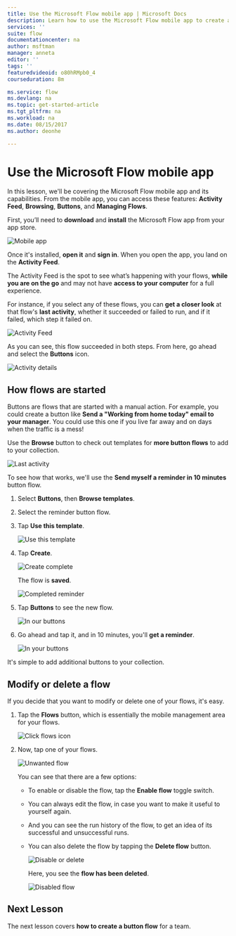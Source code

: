 ```yaml
---
title: Use the Microsoft Flow mobile app | Microsoft Docs
description: Learn how to use the Microsoft Flow mobile app to create and manage flows.
services: ''
suite: flow
documentationcenter: na
author: msftman
manager: anneta
editor: ''
tags: ''
featuredvideoid: o80hRMpb0_4
courseduration: 8m

ms.service: flow
ms.devlang: na
ms.topic: get-started-article
ms.tgt_pltfrm: na
ms.workload: na
ms.date: 08/15/2017
ms.author: deonhe

---
```

# Use the Microsoft Flow mobile app
In this lesson, we'll be covering the Microsoft Flow mobile app and its capabilities. From the mobile app, you can access these features: **Activity Feed**, **Browsing**, **Buttons**, and **Managing Flows**.

First, you’ll need to **download** and **install** the Microsoft Flow app from your app store.

![Mobile app](./media/learning-mobile-app/open-mobile-app.png)

Once it's installed, **open it** and **sign in**. When you open the app, you land on the **Activity Feed**.

The Activity Feed is the spot to see what’s happening with your flows, **while you are on the go** and may not have **access to your computer** for a full experience.

For instance, if you select any of these flows, you can **get a closer look** at that flow's **last activity**, whether it succeeded or failed to run, and if it failed, which step it failed on.

![Activity Feed](./media/learning-mobile-app/see-all-activity.png)

As you can see, this flow succeeded in both steps. From here, go ahead and select the **Buttons** icon.

![Activity details](./media/learning-mobile-app/activity-details.png)

## How flows are started
   Buttons are flows that are started with a manual action. For example, you could create a button like **Send a "Working from home today" email to your manager**.
   You could use this one if you live far away and on days when the traffic is a mess!

Use the **Browse** button to check out templates for **more button flows** to add to your collection.

![Last activity](./media/learning-mobile-app/click-browse-button.png)

To see how that works, we'll use the **Send myself a reminder in 10 minutes** button flow.

1. Select **Buttons**, then **Browse templates**.
2. Select the reminder button flow.
3. Tap **Use this template**.
   
    ![Use this template](./media/learning-mobile-app/use-this-template.png)
4. Tap **Create**.
   
    ![Create complete](./media/learning-mobile-app/create-complete.png)
   
    The flow is **saved**.
   
    ![Completed reminder](./media/learning-mobile-app/complete-reminder.png)
5. Tap **Buttons** to see the new flow. 
   
    ![In our buttons](./media/learning-mobile-app/button-send-reminder.png)
6. Go ahead and tap it, and in 10 minutes, you'll **get a reminder**.
   
    ![In your buttons](./media/learning-mobile-app/in-your-collection.png)

It's simple to add additional buttons to your collection.

## Modify or delete a flow
If you decide that you want to modify or delete one of your flows, it's easy.

1. Tap the **Flows** button, which is essentially the mobile management area for your flows.
   
    ![Click flows icon](./media/learning-mobile-app/click-flows-button.png)
2. Now, tap one of your flows.
   
    ![Unwanted flow](./media/learning-mobile-app/send-a-reminder.png)
   
    You can see that there are a few options:
   
   * To enable or disable the flow, tap the **Enable flow** toggle switch.
   * You can always edit the flow, in case you want to make it useful to yourself again. 
   * And you can see the run history of the flow, to get an idea of its successful and unsuccessful runs.
   * You can also delete the flow by tapping the **Delete flow** button.
     
     ![Disable or delete](./media/learning-mobile-app/disable-delete.png)
     
     Here, you see the **flow has been deleted**.
     
     ![Disabled flow](./media/learning-mobile-app/disabled-flow.png)

## Next Lesson
The next lesson covers **how to create a button flow** for a team. 

